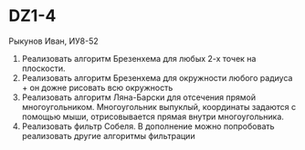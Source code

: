 # DZ1-4 
Рыкунов Иван, ИУ8-52

1) Реализовать алгоритм Брезенхема для любых 2-х точек на плоскости.
2) Реализовать алгоритм Брезенхема для окружности любого радиуса + он дожне рисовать всю окружность
3) Реализовать алгоритм Ляна-Барски для отсечения прямой многоугольником. Многоугольник выпуклый, координаты задаются с помощью мыши, отрисовывается прямая внутри многоугольника.
4) Реализовать фильтр Собеля. В дополнение можно попробовать реализовать другие алгоритмы фильтрации

